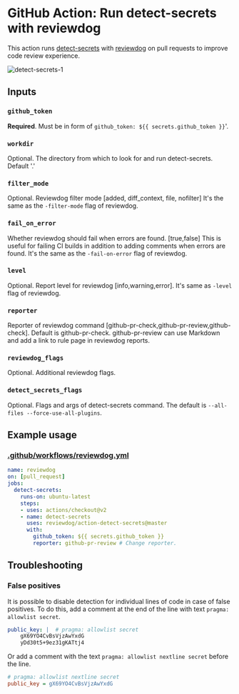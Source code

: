 # GitHub Action: Run detect-secrets with reviewdog

This action runs [detect-secrets](https://github.com/Yelp/detect-secrets) with
[reviewdog](https://github.com/reviewdog/reviewdog) on pull requests to improve
code review experience.

![detect-secrets-1](https://user-images.githubusercontent.com/3680861/112022952-6fcd7800-8b3b-11eb-8973-86a8a747d757.png)

## Inputs

### `github_token`

**Required**. Must be in form of `github_token: ${{ secrets.github_token }}`'.

### `workdir`

Optional. The directory from which to look for and run detect-secrets. Default '.'

### `filter_mode`

Optional. Reviewdog filter mode [added, diff_context, file, nofilter]
It's the same as the `-filter-mode` flag of reviewdog.

### `fail_on_error`

Whether reviewdog should fail when errors are found. [true,false]
This is useful for failing CI builds in addition to adding comments when errors are found.
It's the same as the `-fail-on-error` flag of reviewdog.

### `level`

Optional. Report level for reviewdog [info,warning,error].
It's same as `-level` flag of reviewdog.

### `reporter`

Reporter of reviewdog command [github-pr-check,github-pr-review,github-check].
Default is github-pr-check.
github-pr-review can use Markdown and add a link to rule page in reviewdog reports.

### `reviewdog_flags`

Optional. Additional reviewdog flags.

### `detect_secrets_flags`

Optional. Flags and args of detect-secrets command.
The default is `--all-files --force-use-all-plugins`.

## Example usage

### [.github/workflows/reviewdog.yml](.github/workflows/reviewdog.yml)

```yml
name: reviewdog
on: [pull_request]
jobs:
  detect-secrets:
    runs-on: ubuntu-latest
    steps:
    - uses: actions/checkout@v2
    - name: detect-secrets
      uses: reviewdog/action-detect-secrets@master
      with:
        github_token: ${{ secrets.github_token }}
        reporter: github-pr-review # Change reporter.
```

## Troubleshooting

### False positives

It is possible to disable detection for individual lines of code in case of false positives.
To do this, add a comment at the end of the line with text `pragma: allowlist secret`.

```yaml
public_key: |  # pragma: allowlist secret
    gX69YO4CvBsVjzAwYxdG
    yDd30t5+9ez31gKATtj4
```

Or add a comment with the text `pragma: allowlist nextline secret` before the line.

```ini
# pragma: allowlist nextline secret
public_key = gX69YO4CvBsVjzAwYxdG
```
